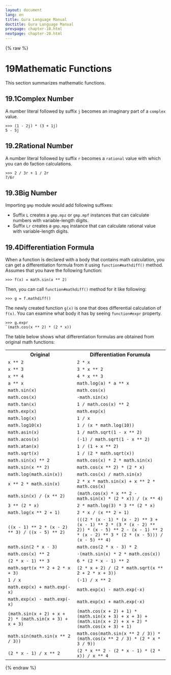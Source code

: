 ```yaml
---
layout: document
lang: en
title: Gura Language Manual
doctitle: Gura Language Manual
prevpage: chapter-18.html
nextpage: chapter-20.html
---
```

{% raw %}
<h1><span class="caption-index-1">19</span>Mathematic Functions</h1>
<p>
This section summarizes mathematic functions.
</p>
<h2><span class="caption-index-2">19.1</span><a name="anchor-19-1"></a>Complex Number</h2>
<p>
A number literal followed by suffix <code class="highlighter-rouge">j</code> becomes an imaginary part of a <code class="highlighter-rouge">complex</code> value.
</p>
<pre class="highlight"><code>&gt;&gt;&gt; (1 - 2j) * (3 + 1j)
5 - 5j
</code></pre>
<h2><span class="caption-index-2">19.2</span><a name="anchor-19-2"></a>Rational Number</h2>
<p>
A number literal followed by suffix <code class="highlighter-rouge">r</code> becomes a <code class="highlighter-rouge">rational</code> value with which you can do faction calculations.
</p>
<pre class="highlight"><code>&gt;&gt;&gt; 2 / 3r + 1 / 2r
7/6r
</code></pre>
<h2><span class="caption-index-2">19.3</span><a name="anchor-19-3"></a>Big Number</h2>
<p>
Importing <code class="highlighter-rouge">gmp</code> module would add following suffixes:
</p>
<ul>
<li>Suffix <code class="highlighter-rouge">L</code> creates a <code class="highlighter-rouge">gmp.mpz</code> or <code class="highlighter-rouge">gmp.mpf</code> instances that can calculate numbers with variable-length digits.</li>
<li>Suffix <code class="highlighter-rouge">Lr</code> creates a <code class="highlighter-rouge">gmp.mpq</code> instance that can calculate rational value with variable-length digits.</li>
</ul>
<h2><span class="caption-index-2">19.4</span><a name="anchor-19-4"></a>Differentiation Formula</h2>
<p>
When a function is declared with a body that contains math calculation, you can get a differentiation formula from it using <code class="highlighter-rouge">function#mathdiff()</code> method. Assumes that you have the following function:
</p>
<pre class="highlight"><code>&gt;&gt;&gt; f(x) = math.sin(x ** 2)
</code></pre>
<p>
Then, you can call <code class="highlighter-rouge">function#mathdiff()</code> method for it like following:
</p>
<pre class="highlight"><code>&gt;&gt;&gt; g = f.mathdiff()
</code></pre>
<p>
The newly created function <code class="highlighter-rouge">g(x)</code> is one that does differential calculation of <code class="highlighter-rouge">f(x)</code>. You can examine what body it has by seeing <code class="highlighter-rouge">function#expr</code> property.
</p>
<pre class="highlight"><code>&gt;&gt;&gt; g.expr
`(math.cos(x ** 2) * (2 * x))
</code></pre>
<p>
The table below shows what differentiation formulas are obtained from original math functions:
</p>
<p>
<table class="table">
<tr>
<th>
Original</th>
<th>
Differentiation Forumula</th>
</tr>

<tr>
<td>
<code>x ** 2</code></td>
<td>
<code>2 * x</code></td>
</tr>

<tr>
<td>
<code>x ** 3</code></td>
<td>
<code>3 * x ** 2</code></td>
</tr>

<tr>
<td>
<code>x ** 4</code></td>
<td>
<code>4 * x ** 3</code></td>
</tr>

<tr>
<td>
<code>a ** x</code></td>
<td>
<code>math.log(a) * a ** x</code></td>
</tr>

<tr>
<td>
<code>math.sin(x)</code></td>
<td>
<code>math.cos(x)</code></td>
</tr>

<tr>
<td>
<code>math.cos(x)</code></td>
<td>
<code>-math.sin(x)</code></td>
</tr>

<tr>
<td>
<code>math.tan(x)</code></td>
<td>
<code>1 / math.cos(x) ** 2</code></td>
</tr>

<tr>
<td>
<code>math.exp(x)</code></td>
<td>
<code>math.exp(x)</code></td>
</tr>

<tr>
<td>
<code>math.log(x)</code></td>
<td>
<code>1 / x</code></td>
</tr>

<tr>
<td>
<code>math.log10(x)</code></td>
<td>
<code>1 / (x * math.log(10))</code></td>
</tr>

<tr>
<td>
<code>math.asin(x)</code></td>
<td>
<code>1 / math.sqrt(1 - x ** 2)</code></td>
</tr>

<tr>
<td>
<code>math.acos(x)</code></td>
<td>
<code>(-1) / math.sqrt(1 - x ** 2)</code></td>
</tr>

<tr>
<td>
<code>math.atan(x)</code></td>
<td>
<code>1 / (1 + x ** 2)</code></td>
</tr>

<tr>
<td>
<code>math.sqrt(x)</code></td>
<td>
<code>1 / (2 * math.sqrt(x))</code></td>
</tr>

<tr>
<td>
<code>math.sin(x) ** 2</code></td>
<td>
<code>math.cos(x) * 2 * math.sin(x)</code></td>
</tr>

<tr>
<td>
<code>math.sin(x ** 2)</code></td>
<td>
<code>math.cos(x ** 2) * (2 * x) </code></td>
</tr>

<tr>
<td>
<code>math.log(math.sin(x))</code></td>
<td>
<code>math.cos(x) / math.sin(x)</code></td>
</tr>

<tr>
<td>
<code>x ** 2 * math.sin(x)</code></td>
<td>
<code>2 * x * math.sin(x) + x ** 2 * math.cos(x)</code></td>
</tr>

<tr>
<td>
<code>math.sin(x) / (x ** 2)</code></td>
<td>
<code>(math.cos(x) * x ** 2 - math.sin(x) * (2 * x)) / (x ** 4)</code></td>
</tr>

<tr>
<td>
<code>3 ** (2 * x)</code></td>
<td>
<code>2 * math.log(3) * 3 ** (2 * x)</code></td>
</tr>

<tr>
<td>
<code>math.log(x ** 2 + 1)</code></td>
<td>
<code>2 * x / (x ** 2 + 1)</code></td>
</tr>

<tr>
<td>
<code>((x - 1) ** 2 * (x - 2) ** 3) / ((x - 5) ** 2)</code></td>
<td>
<code>(((2 * (x - 1) * (x - 2) ** 3 + (x - 1) ** 2 * (3 * (x - 2) ** 2)) * (x - 5) ** 2 - (x - 1) ** 2 * (x - 2) ** 3 * (2 * (x - 5))) / (x - 5) ** 4)</code></td>
</tr>

<tr>
<td>
<code>math.sin(2 * x - 3)</code></td>
<td>
<code>math.cos(2 * x - 3) * 2</code></td>
</tr>

<tr>
<td>
<code>math.cos(x) ** 2</code></td>
<td>
<code>-(math.sin(x) * 2 * math.cos(x))</code></td>
</tr>

<tr>
<td>
<code>(2 * x - 1) ** 3</code></td>
<td>
<code>6 * (2 * x - 1) ** 2</code></td>
</tr>

<tr>
<td>
<code>math.sqrt(x ** 2 + 2 * x + 3)</code></td>
<td>
<code>(2 * x + 2) / (2 * math.sqrt(x ** 2 + 2 * x + 3))</code></td>
</tr>

<tr>
<td>
<code>1 / x</code></td>
<td>
<code>(-1) / x ** 2</code></td>
</tr>

<tr>
<td>
<code>math.exp(x) + math.exp(-x)</code></td>
<td>
<code>math.exp(x) - math.exp(-x)</code></td>
</tr>

<tr>
<td>
<code>math.exp(x) - math.exp(-x)</code></td>
<td>
<code>math.exp(x) + math.exp(-x)</code></td>
</tr>

<tr>
<td>
<code>(math.sin(x + 2) + x + 2) * (math.sin(x + 3) + x + 3)</code></td>
<td>
<code>(math.cos(x + 2) + 1) * (math.sin(x + 3) + x + 3) + (math.sin(x + 2) + x + 2) * (math.cos(x + 3) + 1)</code></td>
</tr>

<tr>
<td>
<code>math.sin(math.sin(x ** 2 / 3))</code></td>
<td>
<code>math.cos(math.sin(x ** 2 / 3)) * (math.cos(x ** 2 / 3) * (2 * x * 3 / 9))</code></td>
</tr>

<tr>
<td>
<code>(2 * x - 1) / x ** 2</code></td>
<td>
<code>(2 * x ** 2 - (2 * x - 1) * (2 * x)) / x ** 4</code></td>
</tr>

</table>

</p>
<p />

{% endraw %}
